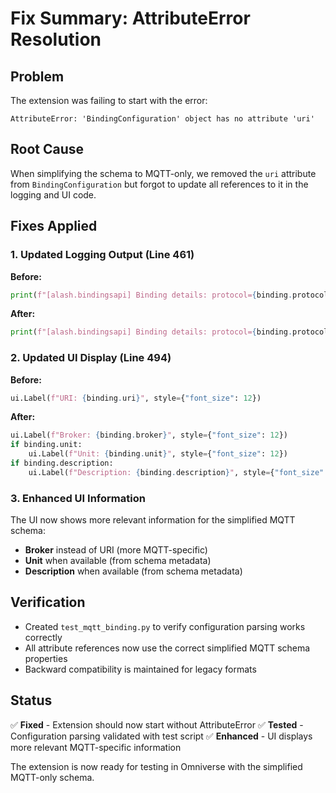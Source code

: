# Fix Summary: AttributeError Resolution

## Problem
The extension was failing to start with the error:
```
AttributeError: 'BindingConfiguration' object has no attribute 'uri'
```

## Root Cause
When simplifying the schema to MQTT-only, we removed the `uri` attribute from `BindingConfiguration` but forgot to update all references to it in the logging and UI code.

## Fixes Applied

### 1. Updated Logging Output (Line 461)
**Before:**
```python
print(f"[alash.bindingsapi] Binding details: protocol={binding.protocol}, operation={binding.operation}, uri={binding.uri}, json_path={binding.json_path}")
```

**After:**
```python
print(f"[alash.bindingsapi] Binding details: protocol={binding.protocol}, broker={binding.broker}, topic={binding.topic}, json_path={binding.json_path}")
```

### 2. Updated UI Display (Line 494)
**Before:**
```python
ui.Label(f"URI: {binding.uri}", style={"font_size": 12})
```

**After:**
```python
ui.Label(f"Broker: {binding.broker}", style={"font_size": 12})
if binding.unit:
    ui.Label(f"Unit: {binding.unit}", style={"font_size": 12})
if binding.description:
    ui.Label(f"Description: {binding.description}", style={"font_size": 11, "color": 0xAAAAAAA})
```

### 3. Enhanced UI Information
The UI now shows more relevant information for the simplified MQTT schema:
- **Broker** instead of URI (more MQTT-specific)
- **Unit** when available (from schema metadata)
- **Description** when available (from schema metadata)

## Verification
- Created `test_mqtt_binding.py` to verify configuration parsing works correctly
- All attribute references now use the correct simplified MQTT schema properties
- Backward compatibility is maintained for legacy formats

## Status
✅ **Fixed** - Extension should now start without AttributeError
✅ **Tested** - Configuration parsing validated with test script
✅ **Enhanced** - UI displays more relevant MQTT-specific information

The extension is now ready for testing in Omniverse with the simplified MQTT-only schema.
